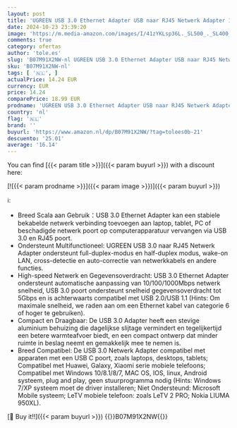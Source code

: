 ```yaml
---
layout: post
title: 'UGREEN USB 3.0 Ethernet Adapter USB naar RJ45 Netwerk Adapter 1000Mbps Gigabit USB LAN Ethernet Adapter Compatibel met Windows  Mac OS  IOS  Linux  Android System（Grijs）'
date: 2024-10-23 23:39:20
image: 'https://m.media-amazon.com/images/I/41zYKLsp36L._SL500_._SL400_.jpg'
comments: true
category: ofertas
author: 'tole.es'
slug: 'B07M91X2NW-nl UGREEN USB 3.0 Ethernet Adapter USB naar RJ45 Netwerk...'
sku: 'B07M91X2NW-nl'
tags: [ '🇳🇱', ]
actualPrice: 14.24 EUR
currency: EUR
price: 14.24
comparePrice: 18.99 EUR
prodname: 'UGREEN USB 3.0 Ethernet Adapter USB naar RJ45 Netwerk Adapter 1000Mbps Gigabit USB LAN Ethernet Adapter Compatibel met Windows  Mac OS  IOS  Linux  Android System（Grijs）'
country: 'nl'
flag: '🇳🇱'
brand: ''
buyurl: 'https://www.amazon.nl/dp/B07M91X2NW/?tag=tolees0b-21'
descuento: '25.01'
average: '16.14'
---
```


You can find [{{< param title >}}]({{< param buyurl >}}) with a discount here:

[![{{< param prodname >}}]({{< param image >}})]({{< param buyurl >}})

ℹ️:

- Breed Scala aan Gebruik：USB 3.0 Ethernet Adapter kan een stabiele bekabelde netwerk verbinding toevoegen aan laptop, tablet, PC of beschadigde netwerk poort op computerapparatuur vervangen via USB 3.0 en RJ45 poort.
- Ondersteunt Multifunctioneel: UGREEN USB 3.0 naar RJ45 Netwerk Adapter ondersteunt full-duplex-modus en half-duplex modus, wake-on LAN, cross-detectie en auto-correctie van netwerkkabels en andere functies.
- High-speed Netwerk en Gegevensoverdracht: USB 3.0 Ethernet Adapter ondersteunt automatische aanpassing van 10/100/1000Mbps netwerk snelheid, USB 3.0 poort ondersteunt snelheid gegevensoverdracht tot 5Gbps en is achterwaarts compatibel met USB 2.0/USB 1.1 (Hints: Om maximale snelheid, we raden aan om een Ethernet kabel van categorie 6 of hoger te gebruiken).
- Compact en Draagbaar: De USB 3.0 Adapter heeft een stevige aluminium behuizing die dagelijkse slijtage vermindert en tegelijkertijd een betere warmteafvoer biedt, en een compact ontwerp dat minder ruimte in beslag neemt en gemakkelijk mee te nemen is.
- Breed Compatibel: De USB 3.0 Netwerk Adapter compatibel met apparaten met een USB C poort, zoals laptops, desktops, tablets; Compatibel met Huawei, Galaxy, Xiaomi serie mobiele telefoons; Compatibel met Windows 10/8.1/8/7, MAC OS, IOS, linux, Android systeem, plug and play, geen stuurprogramma nodig (Hints: Windows 7/XP systeem moet de driver installeren; Niet Ondersteund: Microsoft Mobile systeem; LeTV mobiele telefoon: zoals LeTV 2 PRO; Nokia LIUMA 950XL).

[🛒 Buy it!!]({{< param buyurl >}})
{{<world>}}B07M91X2NW{{</world>}}
